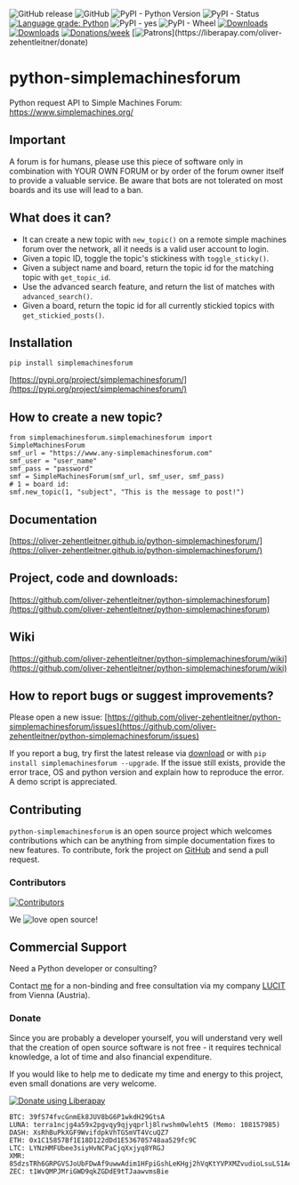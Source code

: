 ![GitHub release](https://img.shields.io/github/release/oliver-zehentleitner/python-simplemachinesforum.svg) 
![GitHub](https://img.shields.io/github/license/oliver-zehentleitner/python-simplemachinesforum.svg?color=blue) 
![PyPI - Python Version](https://img.shields.io/pypi/pyversions/simplemachinesforum.svg) 
![PyPI - Status](https://img.shields.io/pypi/status/simplemachinesforum.svg) 
[![Language grade: Python](https://img.shields.io/lgtm/grade/python/g/oliver-zehentleitner/python-simplemachinesforum.svg?logo=lgtm&logoWidth=18)](https://lgtm.com/projects/g/oliver-zehentleitner/python-simplemachinesforum/context:python)
![PyPI - yes](https://img.shields.io/badge/PyPI-yes-brightgreen.svg?color=orange) 
![PyPI - Wheel](https://img.shields.io/pypi/wheel/simplemachinesforum.svg?label=PyPI%20wheel&color=orange) 
[![Downloads](https://pepy.tech/badge/simplemachinesforum)](https://pepy.tech/project/simplemachinesforum)
[![Downloads](https://pepy.tech/badge/simplemachinesforum/month)](https://pepy.tech/project/simplemachinesforum/month)
[![Donations/week](http://img.shields.io/liberapay/receives/oliver-zehentleitner.svg?logo=liberapay)](https://liberapay.com/oliver-zehentleitner/donate)
[![Patrons](http://img.shields.io/liberapay/patrons/oliver-zehentleitner.svg?logo=liberapay")](https://liberapay.com/oliver-zehentleitner/donate)

# python-simplemachinesforum
Python request API to Simple Machines Forum: https://www.simplemachines.org/

## Important
A forum is for humans, please use this piece of software only in combination with YOUR OWN FORUM or by order of the forum owner itself to provide a valuable service. Be aware that bots are not tolerated on most boards and its use will lead to a ban.

## What does it can?
- It can create a new topic with `new_topic()` on a remote simple machines forum over the network, all it needs is a valid user account to login.
- Given a topic ID, toggle the topic's stickiness with `toggle_sticky()`.
- Given a subject name and board, return the topic id for the matching topic with `get_topic_id`.
- Use the advanced search feature, and return the list of matches with `advanced_search()`.
- Given a board, return the topic id for all currently stickied topics with `get_stickied_posts()`.

## Installation
`pip install simplemachinesforum`

[https://pypi.org/project/simplemachinesforum/](https://pypi.org/project/simplemachinesforum/)
## How to create a new topic?
```
from simplemachinesforum.simplemachinesforum import SimpleMachinesForum
smf_url = "https://www.any-simplemachinesforum.com"
smf_user = "user_name"
smf_pass = "password"
smf = SimpleMachinesForum(smf_url, smf_user, smf_pass)
# 1 = board id:
smf.new_topic(1, "subject", "This is the message to post!")
```

## Documentation
[https://oliver-zehentleitner.github.io/python-simplemachinesforum/](https://oliver-zehentleitner.github.io/python-simplemachinesforum/)

## Project, code and downloads: 
[https://github.com/oliver-zehentleitner/python-simplemachinesforum](https://github.com/oliver-zehentleitner/python-simplemachinesforum)

## Wiki
[https://github.com/oliver-zehentleitner/python-simplemachinesforum/wiki](https://github.com/oliver-zehentleitner/python-simplemachinesforum/wiki)

## How to report bugs or suggest improvements?
Please open a new issue:
[https://github.com/oliver-zehentleitner/python-simplemachinesforum/issues](https://github.com/oliver-zehentleitner/python-simplemachinesforum/issues)

If you report a bug, try first the latest release via [download](https://github.com/oliver-zehentleitner/python-simplemachinesforum/releases) 
or with `pip install simplemachinesforum --upgrade`. If the issue still exists, provide the error trace, OS 
and python version and explain how to reproduce the error. A demo script is appreciated.

## Contributing
`python-simplemachinesforum` is an open source project which welcomes contributions which can be anything from simple 
documentation fixes to new features. To contribute, fork the project on [GitHub](https://github.com/oliver-zehentleitner/python-simplemachinesforum) and send a pull request.

### Contributors
[![Contributors](https://contributors-img.web.app/image?repo=oliver-zehentleitner/python-simplemachinesforum)](https://github.com/oliver-zehentleitner/python-simplemachinesforum/graphs/contributors)

We ![love](https://s3.gifyu.com/images/heartae002231c41d8a80.png) open source!

## Commercial Support
Need a Python developer or consulting? 

Contact [me](https://about.me/oliver-zehentleitner) for a non-binding and free consultation via my company 
[LUCIT](https://www.lucit.dev) from Vienna (Austria).

### Donate
Since you are probably a developer yourself, you will understand very well that the creation of open source software is 
not free - it requires technical knowledge, a lot of time and also financial expenditure.

If you would like to help me to dedicate my time and energy to this project, even small donations are very welcome.

[![Donate using Liberapay](https://liberapay.com/assets/widgets/donate.svg)](https://liberapay.com/oliver-zehentleitner/donate)

```
BTC: 39fS74fvcGnmEk8JUV8bG6P1wkdH29GtsA
LUNA: terra1ncjg4a59x2pgvqy9qjyqprlj8lrwshm0wleht5 (Memo: 108157985)
DASH: XsRhBuPkXGF9WvifdpkVhTGSmVT4VcuQZ7
ETH: 0x1C15857Bf1E18D122dDd1E536705748aa529fc9C
LTC: LYNzHMFUbee3siyHvNCPaCjqXxjyq8YRGJ
XMR: 85dzsTRh6GRPGVSJoUbFDwAf9uwwAdim1HFpiGshLeKHgj2hVqKtYVPXMZvudioLsuLS1AegkUiQ12jwReRwWcFvF7kDAbF
ZEC: t1WvQMPJMriGWD9qkZGDdE9tTJaawvmsBie
```
